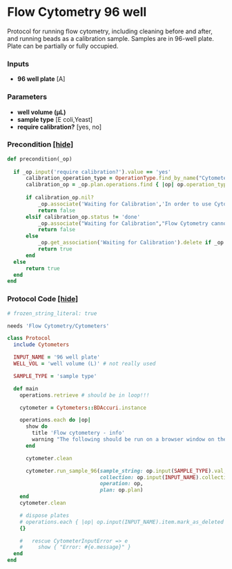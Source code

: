 # Flow Cytometry 96 well

Protocol for running flow cytometry, including cleaning before and after, and running beads as a calibration sample. Samples are in 96-well plate. Plate can be partially or fully occupied. 
### Inputs


- **96 well plate** [A]  

### Parameters

- **well volume (µL)** 
- **sample type** [E coli,Yeast]
- **require calibration?** [yes, no]



### Precondition <a href='#' id='precondition'>[hide]</a>
```ruby
def precondition(_op)
    
  if _op.input('require calibration?').value == 'yes'
      calibration_operation_type = OperationType.find_by_name("Cytometer Bead Calibration")
      calibration_op = _op.plan.operations.find { |op| op.operation_type_id == calibration_operation_type.id}
      
      if calibration_op.nil?
          _op.associate('Waiting for Calibration','In order to use Cytometer, `Cytometer Bead Calibration` must be run in the same plan')
          return false
      elsif calibration_op.status != 'done'
          _op.associate("Waiting for Calibration","Flow Cytometry cannot begin until Cytometer Calibration completes.")
          return false
      else
          _op.get_association('Waiting for Calibration').delete if _op.get_association('Waiting for Calibration')
          return true
      end
  else
      return true
  end
end
```

### Protocol Code <a href='#' id='protocol'>[hide]</a>
```ruby
# frozen_string_literal: true

needs 'Flow Cytometry/Cytometers'

class Protocol
  include Cytometers

  INPUT_NAME = '96 well plate'
  WELL_VOL = 'well volume (L)' # not really used

  SAMPLE_TYPE = 'sample type'

  def main
    operations.retrieve # should be in loop!!!

    cytometer = Cytometers::BDAccuri.instance

    operations.each do |op|
      show do
        title 'Flow cytometery - info'
        warning "The following should be run on a browser window on the #{cytometer.cytometer_name} computer!"
      end

      cytometer.clean

      cytometer.run_sample_96(sample_string: op.input(SAMPLE_TYPE).val,
                              collection: op.input(INPUT_NAME).collection,
                              operation: op,
                              plan: op.plan)
    end
    cytometer.clean

    # dispose plates
    # operations.each { |op| op.input(INPUT_NAME).item.mark_as_deleted } # Why are we diposing the input collection?
    {}

    #   rescue CytometerInputError => e
    #     show { "Error: #{e.message}" }
  end
end

```
